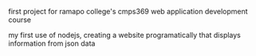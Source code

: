 first project for ramapo college's cmps369 web application development course

my first use of nodejs, creating a website programatically that displays information from json data
